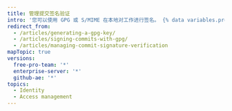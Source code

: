 ```yaml
---
title: 管理提交签名验证
intro: '您可以使用 GPG 或 S/MIME 在本地对工作进行签名。 {% data variables.product.product_name %} 将会验证这些签名，以便其他人知道提交来自可信的来源。{% if currentVersion == "free-pro-team@latest" %} {% data variables.product.product_name %} 将自动使用 {% data variables.product.product_name %} web 界面{% endif %}对您的提交签名。'
redirect_from:
  - /articles/generating-a-gpg-key/
  - /articles/signing-commits-with-gpg/
  - /articles/managing-commit-signature-verification
mapTopic: true
versions:
  free-pro-team: '*'
  enterprise-server: '*'
  github-ae: '*'
topics:
  - Identity
  - Access management
---
```


